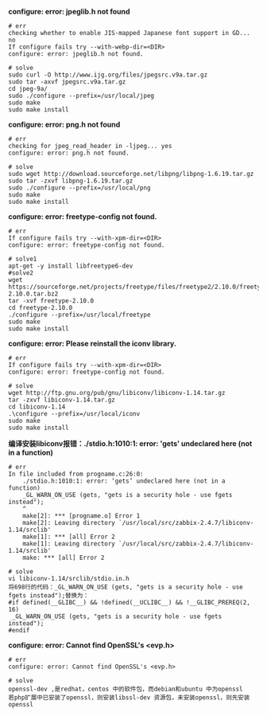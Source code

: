 **configure: error: jpeglib.h not found**

	# err
	checking whether to enable JIS-mapped Japanese font support in GD... no
	If configure fails try --with-webp-dir=<DIR>
	configure: error: jpeglib.h not found.
	    
	# solve
	sudo curl -O http://www.ijg.org/files/jpegsrc.v9a.tar.gz
	sudo tar -axvf jpegsrc.v9a.tar.gz
	cd jpeg-9a/
	sudo ./configure --prefix=/usr/local/jpeg
	sudo make
	sudo make install


**configure: error: png.h not found**

	# err
	checking for jpeg_read_header in -ljpeg... yes
	configure: error: png.h not found.
	    
	# solve
	sudo wget http://download.sourceforge.net/libpng/libpng-1.6.19.tar.gz
	sudo tar -zxvf libpng-1.6.19.tar.gz
	sudo ./configure --prefix=/usr/local/png
	sudo make
	sudo make install

**configure: error: freetype-config not found.**

	# err
	If configure fails try --with-xpm-dir=<DIR>
	configure: error: freetype-config not found.
	    
	# solve1
	apt-get -y install libfreetype6-dev
	#solve2
	wget https://sourceforge.net/projects/freetype/files/freetype2/2.10.0/freetype-2.10.0.tar.bz2
	tar -xvf freetype-2.10.0
	cd freetype-2.10.0
	./configure --prefix=/usr/local/freetype
	sudo make
	sudo make install

**configure: error: Please reinstall the iconv library.**

	# err
	If configure fails try --with-xpm-dir=<DIR>
	configure: error: freetype-config not found.
	    
	# solve
	wget http://ftp.gnu.org/pub/gnu/libiconv/libiconv-1.14.tar.gz
	tar -zxvf libiconv-1.14.tar.gz
	cd libiconv-1.14
	.\configure --prefix=/usr/local/iconv
	sudo make
	sudo make install

**编译安装libiconv报错：./stdio.h:1010:1: error: 'gets' undeclared here (not in a function)**

	# err
	In file included from progname.c:26:0:
	    ./stdio.h:1010:1: error: ‘gets’ undeclared here (not in a function)
	    _GL_WARN_ON_USE (gets, "gets is a security hole - use fgets instead");
	    ^
	    make[2]: *** [progname.o] Error 1
	    make[2]: Leaving directory `/usr/local/src/zabbix-2.4.7/libiconv-1.14/srclib'
	    make[1]: *** [all] Error 2
	    make[1]: Leaving directory `/usr/local/src/zabbix-2.4.7/libiconv-1.14/srclib'
	    make: *** [all] Error 2
	    
	# solve
	vi libiconv-1.14/srclib/stdio.in.h
	将698行的代码：_GL_WARN_ON_USE (gets, "gets is a security hole - use fgets instead");替换为：
	#if defined(__GLIBC__) && !defined(__UCLIBC__) && !__GLIBC_PREREQ(2, 16)
	 _GL_WARN_ON_USE (gets, "gets is a security hole - use fgets instead");
	#endif

**configure: error: Cannot find OpenSSL's <evp.h>**

	# err
	configure: error: Cannot find OpenSSL's <evp.h>
    
	# solve
	openssl-dev ,是redhat，centos 中的软件包，而debian和ubuntu 中为openssl
	若php扩展中已安装了openssl，则安装libssl-dev 资源包，未安装openssl，则先安装openssl
